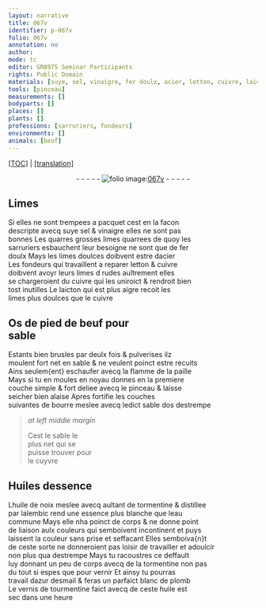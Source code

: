 ```yaml
---
layout: narrative
title: 067v
identifier: p-067v
folio: 067v
annotation: no
author:
mode: tc
editor: GR8975 Seminar Participants
rights: Public Domain
materials: [suye, sel, vinaigre, fer doulx, acier, letton, cuivre, laicton, Os de pied de beuf pour sable, paille, bourre, sable dos, cuyvre, Huiles dessence, huile de noix, tormentine, eau, dazur desmail, blanc de plomb, tourmentine, huile]
tools: [pinceau]
measurements: []
bodyparts: []
places: []
plants: []
professions: [sarruriers, fondeurs]
environments: []
animals: [beuf]
---
```


<p><a href="{{ site.baseurl }}/diplomatic/" target="_blank">[TOC]</a> | <a href="{{ site.baseurl }}/texts/p-067v_tl/">[translation]</a></p><div class="folio" align="center">- - - - - <a href="http://gallica.bnf.fr/ark:/12148/btv1b10500001g/f140.image" target="_blank"><img src="https://cu-mkp.github.io/2017-workshop-edition/assets/photo-icon.png" alt="folio image: " style="display:inline-block; margin-bottom:-3px;"/>067v</a> - - - - - </div>  
  

## Limes

 
Si elles ne sont trempees a pacquet cest en la facon<br/> descripte avecq <span class="m">suye</span> <span class="m">sel</span> & <span class="m">vinaigre</span> elles ne sont pas<br/> bonnes Les <span class="del">quarres</span> grosses limes quarrees de quoy les<br/> <span class="pro">sarruriers</span> esbauchent leur besoigne ne sont que de <span class="m">fer<br/> doulx</span> Mays les limes doulces doibvent estre d<span class="m">acier</span><br/> Les <span class="pro">fondeurs</span> qui travaillent a reparer <span class="m">letton</span> & <span class="m">cuivre</span><br/> doibvent avoyr leurs limes <span class="del">d</span> rudes aultrement elles<br/> se chargeroient du <span class="m">cuivre</span> qui les uniroict & rendroit bien<br/> tost inutilles Le <span class="m">laicton</span> qui est plus aigre recoit les<br/> limes plus doulces que le <span class="m">cuivre</span>
 
 
  

## <span class="m">Os de pied de <span class="al">beuf</span> pour<br/> sable</span>

 
Estants bien brusles par deulx fois & pulverises ilz<br/> moulent fort net en sable & ne veulent poinct estre recuits<br/> Ains seulem{ent} eschaufer avecq la flamme de la <span class="m">paille</span><br/> Mays si tu en moules en noyau donnes en la premiere<br/> couche simple & fort deliee avecq le <span class="tl">pinceau</span> & laisse<br/> seicher bien alaise Apres fortifie les couches<br/> suivantes de <span class="m">bourre</span> meslee avecq ledict <span class="m">sable dos</span> destrempe
 
> *at left middle margin*
> 
> 
>   Cest le sable le<br/> plus net qui se<br/> puisse trouver pour<br/> le <span class="m">cuyvre</span>
 
 
  

## <span class="m">Huiles dessence</span>

 
L<span class="m">huile <span class="add">de noix</span></span> meslee avecq aultant de <span class="m">tormentine</span> & distillee<br/> par lalembic rend une essence plus blanche que l<span class="m">eau</span><br/> commune Mays elle nha poinct de corps & ne donne point<br/> de liaison aulx couleurs qui semboivent incontinent et puys<br/> laissent la couleur sans prise et seffacant Elles semboiva{n}t<br/> de ceste sorte ne donneroient pas loisir de travailler et adoulcir<br/> non plus qua destrempe Mays tu racoustres ce deffault<br/> luy donnant un peu de corps avecq de la <span class="m">tormentine</span> non pas<br/> du tout si espes que pour vernir Et ainsy tu pourras<br/> travail <span class="m">dazur desmail</span> & feras un parfaict <span class="m">blanc de plomb</span><br/> Le vernis de <span class="m">tourmentine</span> faict avecq de ceste <span class="m">huile</span> est<br/> sec dans une heure
 
